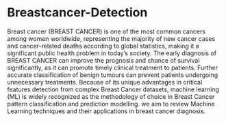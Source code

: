 # Breastcancer-Detection
Breast cancer (BREAST CANCER) is one of the most common cancers among women worldwide, representing the majority of new cancer cases and cancer-related deaths according to global statistics, making it a significant public health problem in today’s society. The early diagnosis of BREAST CANCER can improve the prognosis and chance of survival significantly, as it can promote timely clinical treatment to patients. Further accurate classification of benign tumours can prevent patients undergoing unnecessary treatments. Because of its unique advantages in critical features detection from complex Breast Cancer datasets, machine learning (ML) is widely recognized as the methodology of choice in Breast Cancer pattern classification and prediction modelling. we aim to review Machine Learning techniques and their applications in breast cancer diagnosis. 
